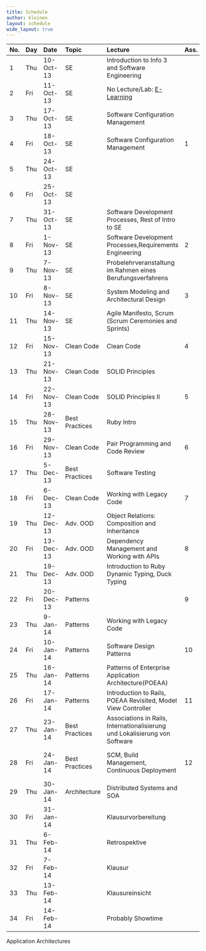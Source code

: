 ```yaml
---
title: Schedule
author: kleinen
layout: schedule
wide_layout: true
---
```

|No.|Day|Date|Topic|Lecture|Ass.|Lab (Friday)|
|:------|:------|:------|:------|:------|:------|:------|
| 1|Thu|10-Oct-13|SE            |Introduction to Info 3 and Software Engineering|||
| 2|Fri|11-Oct-13|SE            |No Lecture/Lab: [E-Learning](../labs/lab-00.html)||[Setup your Development Environment](../labs/lab-00.html)|
| 3|Thu|17-Oct-13|SE            |Software Configuration Management|||
| 4|Fri|18-Oct-13|SE            |Software Configuration Management|1|[Development Environment & GIT, Markdown](../labs/lab-01.html)|
| 5|Thu|24-Oct-13|SE            ||||
| 6|Fri|25-Oct-13|SE            ||||
| 7|Thu|31-Oct-13|SE            |Software Development Processes, Rest of Intro to SE|||
| 8|Fri|1-Nov-13 |SE            |Software Development Processes,Requirements Engineering                               |2|[UML Part I: Use Cases](../labs/lab-02.html)|
| 9|Thu|7-Nov-13 |SE            |Probelehrveranstaltung im Rahmen eines Berufungsverfahrens|||
|10|Fri|8-Nov-13 |SE             |System Modeling and Architectural Design |3|[UML Part II: Class Diagrams](../labs/lab-03.html)|
|11|Thu|14-Nov-13|SE             |Agile Manifesto, Scrum (Scrum Ceremonies and Sprints)   |||
|12|Fri|15-Nov-13|Clean Code     |Clean Code                                            |4|[UML Part III: State Machine Diagrams](../labs/lab-04.html)|
|13|Thu|21-Nov-13|Clean Code    |SOLID Principles|||
|14|Fri|22-Nov-13|Clean Code    |SOLID Principles II                                     |5|[UML Part IV: Sequence Diagrams](../labs/lab-05.html)|
|15|Thu|28-Nov-13|Best Practices|Ruby Intro|||
|16|Fri|29-Nov-13|Clean Code    |Pair Programming and Code Review|6|[Ruby Exercise](../labs/lab-06.html)|
|17|Thu| 5-Dec-13|Best Practices|Software Testing|||
|18|Fri| 6-Dec-13|Clean Code    |Working with Legacy Code                                |7|[Testing 1: Test Driven Design](../labs/lab-07.html)|
|19|Thu|12-Dec-13|Adv. OOD       |Object Relations: Composition and Inheritance          |||
|20|Fri|13-Dec-13|Adv. OOD      |Dependency Management and Working with APIs             |8|[Testing 2: Black-/Whiteboxtests](../labs/lab-08.html)|
|21|Thu|19-Dec-13|Adv. OOD      |Introduction to Ruby Dynamic Typing, Duck Typing        |||
|22|Fri|20-Dec-13|Patterns      |                                |9||
|23|Thu| 9-Jan-14|Patterns      |Working with Legacy Code                              |||
|24|Fri|10-Jan-14|Patterns      |Software Design Patterns                                |10|[Legacy Code Kata](../labs/lab-09.html)|
|25|Thu|16-Jan-14|Patterns      | Patterns of Enterprise Application Architecture(POEAA)                   |||
|26|Fri|17-Jan-14|Patterns      |Introduction to Rails, POEAA Revisited, Model View Controller                    |11|[Rails Start](../labs/lab-10.html)|
|27|Thu|23-Jan-14|Best Practices|Associations in Rails, Internationalisierung und Lokalisierung von Software    |||
|28|Fri|24-Jan-14|Best Practices|SCM, Build Management, Continuous Deployment            |12|[Rails Associations and Internationalization (2weeks)](../labs/lab-11.html)|
|29|Thu|30-Jan-14|Architecture|Distributed Systems and SOA                               |||
|30|Fri|31-Jan-14||Klausurvorbereitung||Probeklausur|
|31|Thu| 6-Feb-14||Retrospektive|||
|32|Fri| 7-Feb-14||Klausur||Klausur|
|33|Thu|13-Feb-14||Klausureinsicht|||
|34|Fri|14-Feb-14||Probably Showtime|||

Application Architectures


